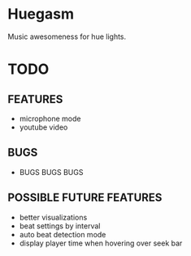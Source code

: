 # Huegasm
Music awesomeness for hue lights.

# TODO
## FEATURES
- microphone mode
- youtube video

## BUGS
- BUGS BUGS BUGS

## POSSIBLE FUTURE FEATURES
- better visualizations
- beat settings by interval
- auto beat detection mode
- display player time when hovering over seek bar
